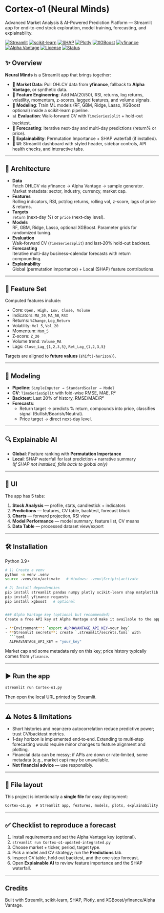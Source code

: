 # Cortex-o1 (Neural Minds)
  Advanced Market Analysis & AI-Powered Prediction Platform — Streamlit app for end-to-end stock exploration, model training, forecasting, and explainability.

[![Streamlit](https://img.shields.io/badge/Streamlit-App-FF4B4B?logo=streamlit&logoColor=white)](https://streamlit.io)
[![scikit-learn](https://img.shields.io/badge/scikit--learn-ML-F7931E?logo=scikitlearn&logoColor=white)](https://scikit-learn.org/)
[![SHAP](https://img.shields.io/badge/SHAP-Explainability-8A2BE2)](https://github.com/shap/shap)
[![Plotly](https://img.shields.io/badge/Plotly-Visualizations-3F4F75?logo=plotly&logoColor=white)](https://plotly.com/python/)
[![XGBoost](https://img.shields.io/badge/XGBoost-Optional-EB5F0C?logo=xgboost&logoColor=white)](https://xgboost.readthedocs.io/)
[![yfinance](https://img.shields.io/badge/yfinance-Data%20API-0096D6)](https://github.com/ranaroussi/yfinance)
[![Alpha Vantage](https://img.shields.io/badge/Alpha%20Vantage-API-0066CC)](https://www.alphavantage.co/)
[![License](https://img.shields.io/badge/License-MIT-green.svg)](LICENSE)
[![Status](https://img.shields.io/badge/Status-Active-success)](#)


## ✨ Overview
**Neural Minds** is a Streamlit app that brings together:
- 📡 **Market Data**: Pull OHLCV data from **yfinance**, fallback to **Alpha Vantage**, or synthetic data.
- 🧮 **Feature Engineering**: Add MA(20/50), RSI, returns, log returns, volatility, momentum, z-scores, lagged features, and volume signals.
- 🤖 **Modeling**: Train ML models (RF, GBM, Ridge, Lasso, XGBoost optional) inside a scikit-learn pipeline.
- 📊 **Evaluation**: Walk-forward CV with `TimeSeriesSplit` + hold-out backtest.
- 🔮 **Forecasting**: Iterative next-day and multi-day predictions (return% or price).
- 🧩 **Explainability**: Permutation Importance + SHAP waterfall (if installed).
- 🎨 **UI**: Streamlit dashboard with styled header, sidebar controls, API health checks, and interactive tabs.

---

## 🧱 Architecture
- **Data**  
  Fetch OHLCV via yfinance → Alpha Vantage → sample generator. Market metadata: sector, industry, currency, market cap.
- **Features**  
  Rolling indicators, RSI, pct/log returns, rolling vol, z-score, lags of price & returns.
- **Targets**  
  `return` (next-day %) or `price` (next-day level).
- **Models**  
  RF, GBM, Ridge, Lasso, optional XGBoost. Parameter grids for randomized tuning.
- **Evaluation**  
  Walk-forward CV (`TimeSeriesSplit`) and last-20% hold-out backtest.
- **Forecasting**  
  Iterative multi-day business-calendar forecasts with return compounding.
- **Explainability**  
  Global (permutation importance) + Local (SHAP) feature contributions.

---

## 🧪 Feature Set
Computed features include:
- Core: `Open, High, Low, Close, Volume`
- Indicators: `MA_20`, `MA_50`, `RSI`
- Returns: `%Change`, `Log_Return`
- Volatility: `Vol_5`, `Vol_20`
- Momentum: `Mom_5`
- Z-score: `Z_20`
- Volume trend: `Volume_MA`
- Lags: `Close_Lag_{1,2,3,5}`, `Ret_Lag_{1,2,3,5}`

Targets are aligned to **future values** (`shift(-horizon)`).

---

## 🤖 Modeling
- **Pipeline**: `SimpleImputer → StandardScaler → Model`
- **CV**: `TimeSeriesSplit` with fold-wise RMSE, MAE, R²
- **Backtest**: Last 20% of history, RMSE/MAE/R²
- **Forecasts**:
  - Return target → predicts % return, compounds into price, classifies signal (Bullish/Bearish/Neutral).
  - Price target → direct next-day level.

---

## 🔍 Explainable AI
- **Global**: Feature ranking with **Permutation Importance**
- **Local**: SHAP waterfall for last prediction + narrative summary  
  *(If SHAP not installed, falls back to global only)*

---

## 🧭 UI
The app has 5 tabs:
1. **Stock Analysis** — profile, stats, candlestick + indicators  
2. **Predictions** — features, CV table, backtest, forecast block  
3. **Charts** — forward projection, RSI view  
4. **Model Performance** — model summary, feature list, CV means  
5. **Data Table** — processed dataset view/export  

---

## 🛠️ Installation
Python 3.9+

```bash
# 1) Create a venv
python -m venv .venv
source .venv/bin/activate   # Windows: .venv\Scripts\activate

# 2) Install dependencies
pip install streamlit pandas numpy plotly scikit-learn shap matplotlib
pip install yfinance requests
pip install xgboost   # optional


### Alpha Vantage key (optional but recommended)
Create a free API key at Alpha Vantage and make it available to the app, for example via environment variable or Streamlit secrets:

- **Environment**: `export ALPHAVANTAGE_API_KEY=your_key`
- **Streamlit secrets**: create `.streamlit/secrets.toml` with
  ```toml
  ALPHAVANTAGE_API_KEY = "your_key"
  ```

Market cap and some metadata rely on this key; price history typically comes from `yfinance`.

---

## ▶️ Run the app
```bash
streamlit run Cortex-o1.py
```
Then open the local URL printed by Streamlit.

---

## ⚠️ Notes & limitations
- Short histories and near‑zero autocorrelation reduce predictive power; trust CV/backtest metrics.
- 1‑day horizon is implemented end‑to‑end. Extending to multi‑step forecasting would require minor changes to feature alignment and plotting.
- Financial data can be messy; if APIs are down or rate‑limited, some metadata (e.g., market cap) may be unavailable.
- **Not financial advice** — use responsibly.

---

## 🧩 File layout
This project is intentionally a **single file** for easy deployment:
```
Cortex-o1.py  # Streamlit app, features, models, plots, explainability
```

---

## ✅ Checklist to reproduce a forecast
1. Install requirements and set the Alpha Vantage key (optional).
2. `streamlit run Cortex-o1-updated-integrated.py`
3. Choose market + ticker, period, target type.
4. Pick a model and CV strategy; run the **Predictions** tab.
5. Inspect CV table, hold‑out backtest, and the one‑step forecast.
6. Open **Explainable AI** to review feature importance and the SHAP waterfall.

---

## Credits
Built with Streamlit, scikit‑learn, SHAP, Plotly, and XGBoost/yfinance/Alpha Vantage.

